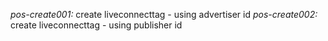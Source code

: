 *pos-create001:* create liveconnecttag - using advertiser id
*pos-create002:* create liveconnecttag - using publisher id